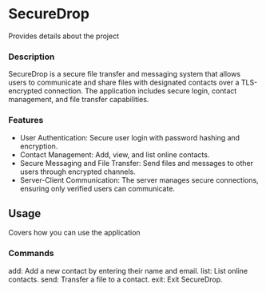 # SecureDrop
Provides details about the project
### Description
SecureDrop is a secure file transfer and messaging system that allows users to communicate and share files with designated contacts over a TLS-encrypted connection. The application includes secure login, contact management, and file transfer capabilities.
### Features
* User Authentication: Secure user login with password hashing and encryption.
* Contact Management: Add, view, and list online contacts.
* Secure Messaging and File Transfer: Send files and messages to other users through encrypted channels.
* Server-Client Communication: The server manages secure connections, ensuring only verified users can communicate.
## Usage
Covers how you can use the application
### Commands
add: Add a new contact by entering their name and email.
list: List online contacts.
send: Transfer a file to a contact.
exit: Exit SecureDrop.
